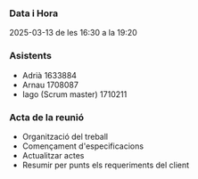 ### Data i Hora  
2025-03-13 de les 16:30 a la 19:20  

### Asistents  
- Adrià 1633884    
- Arnau 1708087  
- Iago (Scrum master) 1710211  

### Acta de la reunió  
- Organització del treball
- Començament d'especificacions
- Actualitzar actes
- Resumir per punts els requeriments del client
